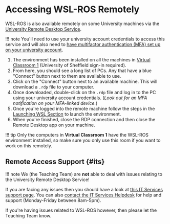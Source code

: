 # Accessing WSL-ROS Remotely

WSL-ROS is also available remotely on some University machines via the [University Remote Desktop Service](https://students.sheffield.ac.uk/it-services/computer-facilities/university-computers).

!!! note
    You'll need to use your university account credentials to access this service and will also need to [have multifactor authentication (MFA) set up on your university account](https://sites.google.com/sheffield.ac.uk/mfa/setting-up-mfa).

1. The environment has been installed on all the machines in [Virtual Classroom 1](https://www.sheffield.ac.uk/findapc/rdp/room/49/pcs) (University of Sheffield sign-in required).
1.  From here, you should see a long list of PCs. Any that have a blue "Connect" button next to them are available to use.
1.  Click on the "Connect" button next to an available machine.  This will download a `.rdp` file to your computer.
1.  Once downloaded, double-click on the `.rdp` file and log in to the PC using your university account credentials. (*Look out for an MFA notification on your MFA-linked device.*)
1. Once you're logged into the remote machine follow the steps in the [Launching WSL Section](../first-run) to launch the environment. 
1. When you're finished, close the RDP connection and then close the Remote Desktop app on your machine.

!!! tip
    Only the computers in **Virtual Classroom 1** have the WSL-ROS environment installed, so make sure you only use this room if you want to work on this remotely.

## Remote Access Support {#its}

!!! note
    We (the Teaching Team) are **not** able to deal with issues relating to the University Remote Desktop Service!

If you are facing any issues then you should have a look at [this IT Services support page](https://shef.topdesk.net/tas/public/ssp/content/detail/knowledgeitem?unid=582bb43de02043e4b8bf0ed1b7edcf18&origin=searchResults&decorate=false&_gl=1*es9ipd*_ga*MTIxNzAwMDExNi4xNjMzNjgyMzgx*_ga_TK1DPBM232*MTY2NTQxMDE2NS40ODYuMS4xNjY1NDEwNTA1LjQuMC4w). You can also [contact the IT Services Helpdesk](https://www.sheffield.ac.uk/it-services/support/help) for help and support (Monday-Friday between 8am-5pm).

If you're having issues related to WSL-ROS however, then please let the Teaching Team know.